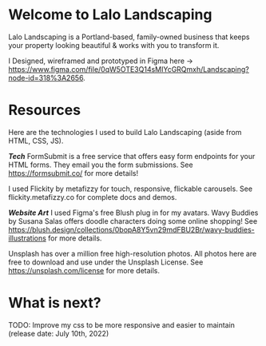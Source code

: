 # Welcome to Lalo Landscaping
Lalo Landscaping is a Portland-based, family-owned business that keeps your property looking beautiful & works with you to transform it. 

I Designed, wireframed and prototyped in Figma here -> https://www.figma.com/file/0qW5OTE3Q14sMIYcGRQmxh/Landscaping?node-id=318%3A2656.

# Resources
Here are the technologies I used to build Lalo Landscaping (aside from HTML, CSS, JS).

***Tech***
FormSubmit is a free service that offers easy form endpoints for your HTML forms. They email you the form submissions. See https://formsubmit.co/ for more details!

I used Flickity by metafizzy for touch, responsive, flickable carousels. See flickity.metafizzy.co for complete docs and demos.

***Website Art***
I used Figma's free Blush plug in for my avatars. Wavy Buddies
by Susana Salas offers doodle characters doing some online shopping! See https://blush.design/collections/0bopA8Y5vn29mdFBU2Br/wavy-buddies-illustrations for more details.

Unsplash has over a million free high-resolution photos. All photos here are free to download and use under the Unsplash License. See https://unsplash.com/license for more details.

# What is next?
TODO:
Improve my css to be more responsive and easier to maintain (release date: July 10th, 2022)
